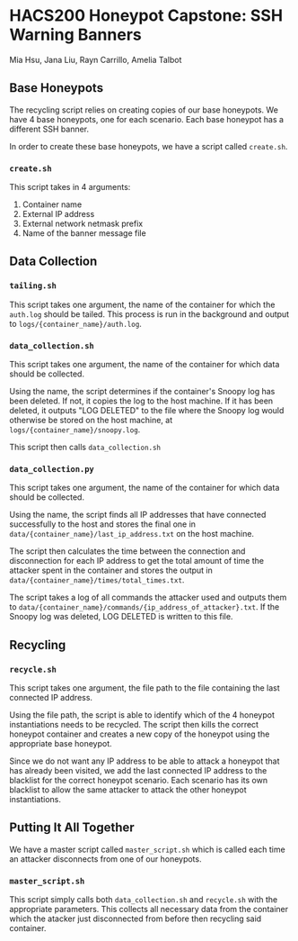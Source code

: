 # HACS200 Honeypot Capstone: SSH Warning Banners
Mia Hsu, Jana Liu, Rayn Carrillo, Amelia Talbot

## Base Honeypots
The recycling script relies on creating copies of our base honeypots. We have 4 base honeypots, one for each scenario. Each base honeypot has a different SSH banner.

In order to create these base honeypots, we have a script called <code>create.sh</code>.

### <code>create.sh</code>
This script takes in 4 arguments:
  <ol>
    <li> Container name </li>
    <li> External IP address </li>
    <li> External network netmask prefix </li>
    <li> Name of the banner message file </li>
  </ol>
  
## Data Collection

### <code>tailing.sh</code>
This script takes one argument, the name of the container for which the <code>auth.log</code> should be tailed. This process is run in the background and output to <code>logs/{container_name}/auth.log</code>.

### <code>data_collection.sh</code>
This script takes one argument, the name of the container for which data should be collected.

Using the name, the script determines if the container's Snoopy log has been deleted. If not, it copies the log to the host machine. If it has been deleted, it outputs "LOG DELETED" to the file where the Snoopy log would otherwise be stored on the host machine, at <code>logs/{container_name}/snoopy.log</code>.

This script then calls <code>data_collection.sh</code>

### <code>data_collection.py</code>
This script takes one argument, the name of the container for which data should be collected.

Using the name, the script finds all IP addresses that have connected successfully to the host and stores the final one in <code>data/{container_name}/last_ip_address.txt</code> on the host machine.

The script then calculates the time between the connection and disconnection for each IP address to get the total amount of time the attacker spent in the container and stores the output in <code>data/{container_name}/times/total_times.txt</code>.

The script takes a log of all commands the attacker used and outputs them to <code>data/{container_name}/commands/{ip_address_of_attacker}.txt</code>. If the Snoopy log was deleted, LOG DELETED is written to this file.

## Recycling
### <code>recycle.sh</code>
This script takes one argument, the file path to the file containing the last connected IP address.

Using the file path, the script is able to identify which of the 4 honeypot instantiations needs to be recycled. The script then kills the correct honeypot container and creates a new copy of the honeypot using the appropriate base honeypot.

Since we do not want any IP address to be able to attack a honeypot that has already been visited, we add the last connected IP address to the blacklist for the correct honeypot scenario. Each scenario has its own blacklist to allow the same attacker to attack the other honeypot instantiations.

## Putting It All Together
We have a master script called <code>master_script.sh</code> which is called each time an attacker disconnects from one of our honeypots.

### <code>master_script.sh</code>
This script simply calls both <code>data_collection.sh</code> and <code>recycle.sh</code> with the appropriate parameters. This collects all necessary data from the container which the atacker just disconnected from before then recycling said container.
